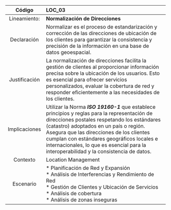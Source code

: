 | Código  | LOC_03 |
|:---:|:--- |
|Lineamiento:| **Normalización de Direcciones** |
| Declaración  |Normalizar es el proceso de estandarización y corrección de las direcciones de ubicación de los clientes para garantizar la consistencia y precisión de la información en una base de datos geoespacial.|
|Justificación| La normalización de direcciones facilita la gestión de clientes al proporcionar información precisa sobre la ubicación de los usuarios. Esto es esencial para ofrecer servicios personalizados, evaluar la cobertura de red y responder eficientemente a las necesidades de los clientes. |
|Implicaciones| Utilizar la Norma *__ISO 19160-1__* que establece principios y reglas para la representación de direcciones postales respetando los estándares (catastro) adoptados en un país o región. </br> Asegura que las direcciones de los clientes cumplan con estándares geográficos locales e internacionales, lo que es esencial para la interoperabilidad y la consistencia de datos.|
|Contexto| Location Management |
|Escenario|* Planificación de Red y Expansión <br/> * Análisis de Interferencias y Rendimiento de Red <br/> * Gestión de Clientes y Ubicación de Servicios <br/> * Análisis de cobertura <br/> * Análisis de zonas inseguras|